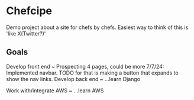 # Chefcipe
Demo project about a site for chefs by chefs. Easiest way to think of this is 'like X(Twitter?)'


## Goals
Develop front end
 ~ Prospecting 4 pages, could be more
  7/7/24:
  Implemented navbar. TODO for that is making a button that expands to show the nav links.
 Develop back end
 ~ ...learn Django

 Work with/integrate AWS
 ~ ...learn AWS
